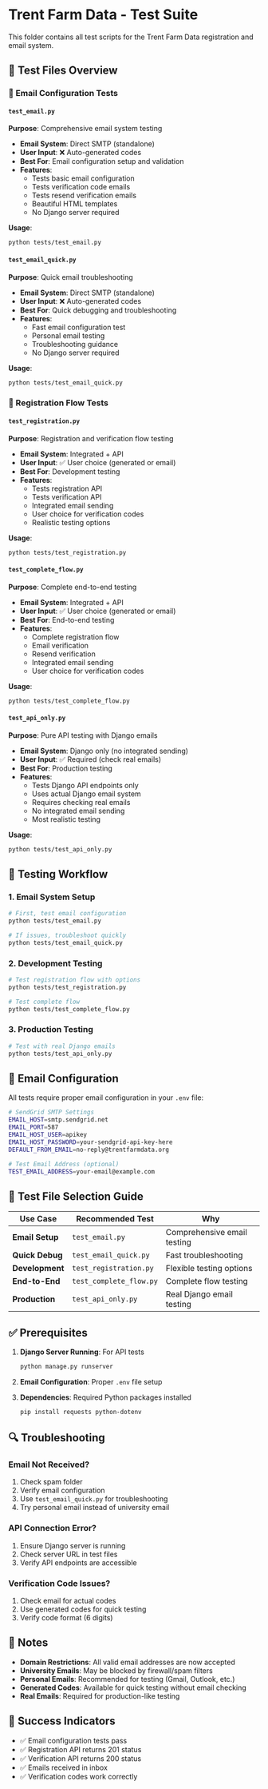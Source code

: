 # Trent Farm Data - Test Suite

This folder contains all test scripts for the Trent Farm Data registration and email system.

## 📁 Test Files Overview

### 🔧 Email Configuration Tests

#### `test_email.py`
**Purpose**: Comprehensive email system testing
- **Email System**: Direct SMTP (standalone)
- **User Input**: ❌ Auto-generated codes
- **Best For**: Email configuration setup and validation
- **Features**:
  - Tests basic email configuration
  - Tests verification code emails
  - Tests resend verification emails
  - Beautiful HTML templates
  - No Django server required

**Usage**:
```bash
python tests/test_email.py
```

#### `test_email_quick.py`
**Purpose**: Quick email troubleshooting
- **Email System**: Direct SMTP (standalone)
- **User Input**: ❌ Auto-generated codes
- **Best For**: Quick debugging and troubleshooting
- **Features**:
  - Fast email configuration test
  - Personal email testing
  - Troubleshooting guidance
  - No Django server required

**Usage**:
```bash
python tests/test_email_quick.py
```

### 🧪 Registration Flow Tests

#### `test_registration.py`
**Purpose**: Registration and verification flow testing
- **Email System**: Integrated + API
- **User Input**: ✅ User choice (generated or email)
- **Best For**: Development testing
- **Features**:
  - Tests registration API
  - Tests verification API
  - Integrated email sending
  - User choice for verification codes
  - Realistic testing options

**Usage**:
```bash
python tests/test_registration.py
```

#### `test_complete_flow.py`
**Purpose**: Complete end-to-end testing
- **Email System**: Integrated + API
- **User Input**: ✅ User choice (generated or email)
- **Best For**: End-to-end testing
- **Features**:
  - Complete registration flow
  - Email verification
  - Resend verification
  - Integrated email sending
  - User choice for verification codes

**Usage**:
```bash
python tests/test_complete_flow.py
```

#### `test_api_only.py`
**Purpose**: Pure API testing with Django emails
- **Email System**: Django only (no integrated sending)
- **User Input**: ✅ Required (check real emails)
- **Best For**: Production testing
- **Features**:
  - Tests Django API endpoints only
  - Uses actual Django email system
  - Requires checking real emails
  - No integrated email sending
  - Most realistic testing

**Usage**:
```bash
python tests/test_api_only.py
```

## 🚀 Testing Workflow

### 1. Email System Setup
```bash
# First, test email configuration
python tests/test_email.py

# If issues, troubleshoot quickly
python tests/test_email_quick.py
```

### 2. Development Testing
```bash
# Test registration flow with options
python tests/test_registration.py

# Test complete flow
python tests/test_complete_flow.py
```

### 3. Production Testing
```bash
# Test with real Django emails
python tests/test_api_only.py
```

## 📧 Email Configuration

All tests require proper email configuration in your `.env` file:

```bash
# SendGrid SMTP Settings
EMAIL_HOST=smtp.sendgrid.net
EMAIL_PORT=587
EMAIL_HOST_USER=apikey
EMAIL_HOST_PASSWORD=your-sendgrid-api-key-here
DEFAULT_FROM_EMAIL=no-reply@trentfarmdata.org

# Test Email Address (optional)
TEST_EMAIL_ADDRESS=your-email@example.com
```

## 🎯 Test File Selection Guide

| Use Case | Recommended Test | Why |
|----------|------------------|-----|
| **Email Setup** | `test_email.py` | Comprehensive email testing |
| **Quick Debug** | `test_email_quick.py` | Fast troubleshooting |
| **Development** | `test_registration.py` | Flexible testing options |
| **End-to-End** | `test_complete_flow.py` | Complete flow testing |
| **Production** | `test_api_only.py` | Real Django email testing |

## ✅ Prerequisites

1. **Django Server Running**: For API tests
   ```bash
   python manage.py runserver
   ```

2. **Email Configuration**: Proper `.env` file setup

3. **Dependencies**: Required Python packages installed
   ```bash
   pip install requests python-dotenv
   ```

## 🔍 Troubleshooting

### Email Not Received?
1. Check spam folder
2. Verify email configuration
3. Use `test_email_quick.py` for troubleshooting
4. Try personal email instead of university email

### API Connection Error?
1. Ensure Django server is running
2. Check server URL in test files
3. Verify API endpoints are accessible

### Verification Code Issues?
1. Check email for actual codes
2. Use generated codes for quick testing
3. Verify code format (6 digits)

## 📝 Notes

- **Domain Restrictions**: All valid email addresses are now accepted
- **University Emails**: May be blocked by firewall/spam filters
- **Personal Emails**: Recommended for testing (Gmail, Outlook, etc.)
- **Generated Codes**: Available for quick testing without email checking
- **Real Emails**: Required for production-like testing

## 🎉 Success Indicators

- ✅ Email configuration tests pass
- ✅ Registration API returns 201 status
- ✅ Verification API returns 200 status
- ✅ Emails received in inbox
- ✅ Verification codes work correctly 